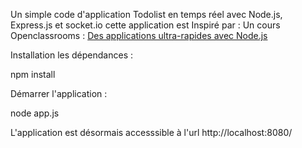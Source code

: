  Un simple code d'application Todolist en temps réel avec Node.js, Express.js et socket.io
 cette application est Inspiré par : Un cours Openclassrooms : <a href="https://openclassrooms.com/courses/des-applications-ultra-rapides-avec-node-js">
  Des applications ultra-rapides avec Node.js </a>
  
  Installation les dépendances : 
  
  npm install 
  
  Démarrer l'application : 
  
  node app.js 
  
  L'application est désormais accesssible à l'url http://localhost:8080/